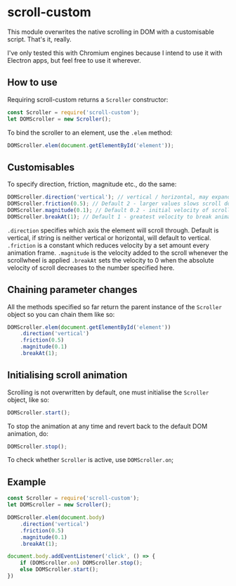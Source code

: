 # scroll-custom

This module overwrites the native scrolling in DOM with a customisable script. That's it, really.

I've only tested this with Chromium engines because I intend to use it with Electron apps, but feel free to use it wherever.

## How to use

Requiring scroll-custom returns a `Scroller` constructor:
```javascript
const Scroller = require('scroll-custom');
let DOMScroller = new Scroller();
```

To bind the scroller to an element, use the `.elem` method:
```javascript
DOMScroller.elem(document.getElementById('element'));
```

## Customisables

To specify direction, friction, magnitude etc., do the same:
```javascript
DOMScroller.direction('vertical'); // vertical / horizontal, may expand to all directions later
DOMScroller.friction(0.5); // Default 2 - larger values slows scroll down faster
DOMScroller.magnitude(0.1); // Default 0.2 - initial velocity of scroll
DOMScroller.breakAt(1); // Default 1 - greatest velocity to break animation at
```

`.direction` specifies which axis the element will scroll through. Default is vertical, if string is neither vertical or horizontal, will default to vertical.
`.friction` is a constant which reduces velocity by a set amount every animation frame.
`.magnitude` is the velocity added to the scroll whenever the scrollwheel is applied
`.breakAt` sets the velocity to 0 when the absolute velocity of scroll decreases to the number specified here.

## Chaining parameter changes

All the methods specified so far return the parent instance of the `Scroller` object so you can chain them like so:
```javascript
DOMScroller.elem(document.getElementById('element'))
    .direction('vertical') 
    .friction(0.5)
    .magnitude(0.1)
    .breakAt(1);
```

## Initialising scroll animation

Scrolling is not overwritten by default, one must initialise the `Scroller` object, like so:
```javascript
DOMScroller.start();
```

To stop the animation at any time and revert back to the default DOM animation, do:
```javascript
DOMScroller.stop();
```

To check whether `Scroller` is active, use `DOMScroller.on`;

## Example

```javascript
const Scroller = require('scroll-custom');
let DOMScroller = new Scroller();

DOMScroller.elem(document.body)
    .direction('vertical') 
    .friction(0.5)
    .magnitude(0.1)
    .breakAt(1);

document.body.addEventListener('click', () => {
    if (DOMScroller.on) DOMScroller.stop();
    else DOMScroller.start();
})
```